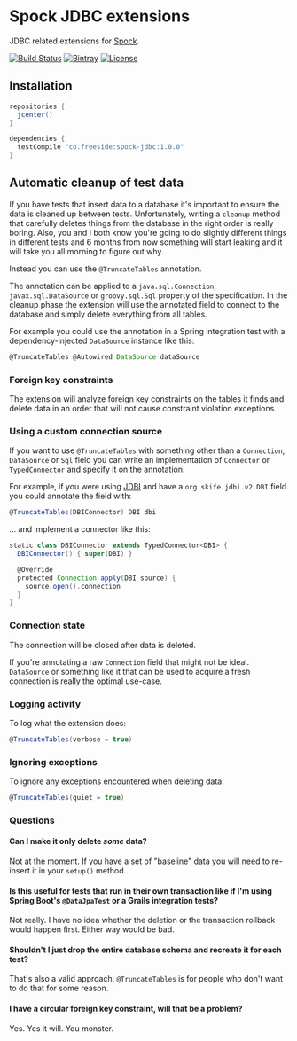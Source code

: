 # Spock JDBC extensions

JDBC related extensions for [Spock](http://spockframework.org).

[![Build Status](https://travis-ci.org/robfletcher/spock-jdbc.svg?branch=master)](https://travis-ci.org/robfletcher/spock-jdbc)
[![Bintray](https://img.shields.io/bintray/v/robfletcher/maven/spock-jdbc.svg?maxAge=2592000)](https://github.com/robfletcher/spock-jdbc)
[![License](https://img.shields.io/badge/license-Apache%202-blue.svg)](https://raw.githubusercontent.com/robfletcher/spock-jdbc/master/LICENSE)

## Installation

```groovy
repositories {
  jcenter()
}

dependencies {
  testCompile "co.freeside:spock-jdbc:1.0.0"
}
```

## Automatic cleanup of test data

If you have tests that insert data to a database it's important to ensure the data is cleaned up between tests.
Unfortunately, writing a `cleanup` method that carefully deletes things from the database in the right order is really boring.
Also, you and I both know you're going to do slightly different things in different tests and 6 months from now something will start leaking and it will take you all morning to figure out why.

Instead you can use the `@TruncateTables` annotation.

The annotation can be applied to a `java.sql.Connection`, `javax.sql.DataSource` or `groovy.sql.Sql` property of the specification.
In the cleanup phase the extension will use the annotated field to connect to the database and simply delete everything from all tables.

For example you could use the annotation in a Spring integration test with a dependency-injected `DataSource` instance like this:

```groovy
@TruncateTables @Autowired DataSource dataSource
```

### Foreign key constraints

The extension will analyze foreign key constraints on the tables it finds and delete data in an order that will not cause constraint violation exceptions.

### Using a custom connection source

If you want to use `@TruncateTables` with something other than a `Connection`, `DataSource` or `Sql` field you can write an implementation of `Connector` or `TypedConnector` and specify it on the annotation.

For example, if you were using [JDBI](http://jdbi.org/) and have a `org.skife.jdbi.v2.DBI` field you could annotate the field with:

```groovy
@TruncateTables(DBIConnector) DBI dbi
```

… and implement a connector like this:

```groovy
static class DBIConnector extends TypedConnector<DBI> {
  DBIConnector() { super(DBI) }

  @Override
  protected Connection apply(DBI source) {
    source.open().connection
  }
}
```

### Connection state

The connection will be closed after data is deleted.

If you're annotating a raw `Connection` field that might not be ideal.
`DataSource` or something like it that can be used to acquire a fresh connection is really the optimal use-case.

### Logging activity

To log what the extension does:

```groovy
@TruncateTables(verbose = true)
```

### Ignoring exceptions

To ignore any exceptions encountered when deleting data:
 
```groovy
@TruncateTables(quiet = true)
```
### Questions

#### Can I make it only delete _some_ data?

Not at the moment.
If you have a set of "baseline" data you will need to re-insert it in your `setup()` method.

#### Is this useful for tests that run in their own transaction like if I'm using Spring Boot's `@DataJpaTest` or a Grails integration tests?

Not really.
I have no idea whether the deletion or the transaction rollback would happen first.
Either way would be bad.

#### Shouldn't I just drop the entire database schema and recreate it for each test?

That's also a valid approach.
`@TruncateTables` is for people who don't want to do that for some reason.

#### I have a circular foreign key constraint, will that be a problem?

Yes. 
Yes it will. 
You monster.
